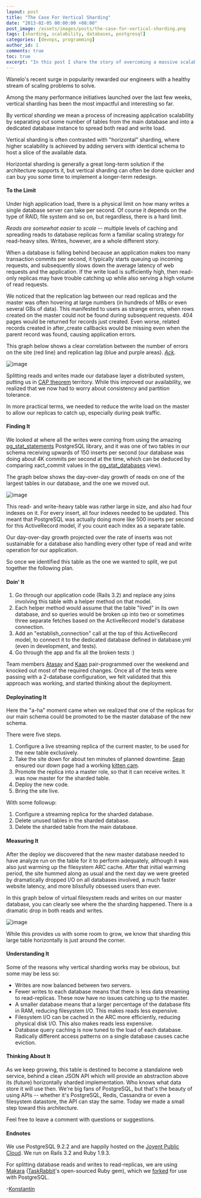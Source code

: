 ```yaml
---
layout: post
title: "The Case For Vertical Sharding"
date: "2013-02-05 00:00:00 +08:00"
post_image: /assets/images/posts/the-case-for-vertical-sharding.png
tags: [sharding, scalability, databases, postgresql]
categories: [devops, programming]
author_id: 1
comments: true
toc: true
excerpt: "In this post I share the story of overcoming a massive scalability bottleneck from too many writes ino the Analytics database table used for Event collection, using Vertical Sharding."
---
```


Wanelo's recent surge in popularity rewarded our engineers with a healthy stream of scaling problems to solve.

Among the many performance initiatives launched over the last few weeks, vertical sharding has been the most impactful and interesting so far.

By _vertical sharding_ we mean a process of increasing application scalability by separating out some number of tables from the main database and into a dedicated database instance to spread both read and write load.

Vertical sharding is often contrasted with "horizontal" sharding, where higher scalability is achieved by adding servers with identical schema to host a slice of the available data.

Horizontal sharding is generally a great long-term solution if the architecture supports it, but vertical sharding can often be done quicker and can buy you some time to implement a longer-term redesign.

#### To the Limit

Under high application load, there is a physical limit on how many writes a single database server can take per second. Of course it depends on the type of RAID, file system and so on, but regardless, there is a hard limit. 

_Reads are somewhat easier to scale --_ multiple levels of caching and spreading reads to database replicas form a familiar scaling strategy for read-heavy sites. Writes, however, are a whole different story.

When a database is falling behind because an application makes too many transaction commits per second, it typically starts queuing up incoming requests, and subsequently slows down the average latency of web requests and the application. If the write load is sufficiently high, then read-only replicas may have trouble catching up while also serving a high volume of read requests.

We noticed that the replication lag between our read replicas and the master was often hovering at large numbers (in hundreds of MBs or even several GBs of data). This manifested to users as strange errors, when rows created on the master could not be found during subsequent requests. 404 pages would be returned for records just created. Even worse, related records created in after_create callbacks would be missing even when the parent record was found, causing application errors.

This graph below shows a clear correlation between the number of errors on the site (red line) and replication lag (blue and purple areas). [_Ack_](http://2damnfunny.com/wp-content/uploads/2012/12/Freak-Out-Cat-Does-Not-Like-Surprises.jpg).  

![image](http://media.tumblr.com/bb33d14a689045aba6bc0b5f88f1828f/tumblr_inline_mhmybneN7s1qz4rgp.png)

Splitting reads and writes made our database layer a distributed system, putting us in [CAP theorem](http://en.wikipedia.org/wiki/CAP_theorem) territory. While this improved our availability, we realized that we now had to worry about consistency and partition tolerance.

In more practical terms, we needed to reduce the write load on the master to allow our replicas to catch up, especially during peak traffic.

#### Finding It

We looked at where all the writes were coming from using the amazing [pg_stat_statements](http://www.postgresql.org/docs/9.2/static/pgstatstatements.html) PostgreSQL library, and it was one of two tables in our schema receiving upwards of 150 inserts per second (our database was doing about 4K commits per second at the time, which can be deduced by comparing xact_commit values in the [pg_stat_databases](http://www.postgresql.org/docs/9.2/static/monitoring-stats.html#PG-STAT-DATABASE-VIEW) view). 

The graph below shows the day-over-day growth of reads on one of the largest tables in our database, and the one we moved out.

![image](http://media.tumblr.com/a0c44e6ef51c459310ca6e629175ad04/tumblr_inline_mhnpol0xuo1qz4rgp.png)

This read- and write-heavy table was rather large in size, and also had four indexes on it. For every insert, all four indexes needed to be updated. This meant that PostgreSQL was actually doing more like 500 inserts per second for this ActiveRecord model, if you count each index as a separate table.

Our day-over-day growth projected over the rate of inserts was not sustainable for a database also handling every other type of read and write operation for our application.

So once we identified this table as the one we wanted to split, we put together the following plan.

#### Doin' It

1.  Go through our application code (Rails 3.2) and replace any joins involving this table with a helper method on that model.
2.  Each helper method would assume that the table "lived" in its own database, and so queries would be broken up into two or sometimes three separate fetches based on the ActiveRecord model's database connection.
3.  Add an "establish_connection" call at the top of this ActiveRecord model, to connect it to the dedicated database defined in database.yml (even in development, and tests).
4.  Go through the app and fix all the broken tests :)

Team members [Atasay](http://wanelo.com/atasay) and [Kaan](http://wanelo.com/kaan) pair-programmed over the weekend and knocked out most of the required changes. Once all of the tests were passing with a 2-database configuration, we felt validated that this approach was working, and started thinking about the deployment.

#### Deployinating It

Here the "a-ha" moment came when we realized that one of the replicas for our main schema could be promoted to be the master database of the new schema.

There were five steps.

1.  Configure a live streaming replica of the current master, to be used for the new table exclusively.
2.  Take the site down for about ten minutes of planned downtime. [Sean](http://wanelo.com/seanflannagan) ensured our down page had a working [kitten cam](http://animal.discovery.com/tv-shows/too-cute/games-more/kitten-cam.htm).
3.  Promote the replica into a master role, so that it can receive writes. It was now master for the sharded table.
4.  Deploy the new code.
5.  Bring the site live.

With some followup:

1.  Configure a streaming replica for the sharded database.
2.  Delete unused tables in the sharded database.
3.  Delete the sharded table from the main database.

#### Measuring It

After the deploy we discovered that the new master database needed to have analyze run on the table for it to perform adequately, although it was also just warming up the filesystem ARC cache. After that initial warming period, the site hummed along as usual and the next day we were greeted by dramatically dropped I/O on all databases involved, a much faster website latency, and more blissfully obsessed users than ever.

In this graph below of virtual filesystem reads and writes on our master database, you can clearly see where the the sharding happened. There is a dramatic drop in both reads and writes.  

![image](http://media.tumblr.com/ba2729c6f8738168f8a49b301d4cd5f7/tumblr_inline_mhmyeaJ9Av1qz4rgp.png)

While this provides us with some room to grow, we know that sharding this large table horizontally is just around the corner. 

#### Understanding It

Some of the reasons why vertical sharding works may be obvious, but some may be less so:

*   Writes are now balanced between two servers.
*   Fewer writes to each database means that there is less data streaming to read-replicas. These now have no issues catching up to the master.
*   A smaller database means that a larger percentage of the database fits in RAM, reducing filesystem I/O. This makes reads less expensive.
*   Filesystem I/O can be cached in the ARC more efficiently, reducing physical disk I/O. This also makes reads less expensive.
*   Database query caching is now tuned to the load of each database. Radically different access patterns on a single database causes cache eviction.

#### Thinking About It

As we keep growing, this table is destined to become a standalone web service, behind a clean JSON API which will provide an abstraction above its (future) horizontally sharded implementation. Who knows what data store it will use then. We're big fans of PostgreSQL, but that's the beauty of using APIs -- whether it's PostgreSQL, Redis, Cassandra or even a filesystem datastore, the API can stay the same. Today we made a small step toward this architecture.

Feel free to leave a comment with questions or suggestions.  

#### Endnotes

We use PostgreSQL 9.2.2 and are happily hosted on the [Joyent Public Cloud](http://joyent.com/products/joyent-cloud). We run on Rails 3.2 and Ruby 1.9.3.

For splitting database reads and writes to read-replicas, we are using [Makara](https://github.com/taskrabbit/makara) ([TaskRabbit](https://www.taskrabbit.com/)'s open-sourced Ruby gem), which we [forked](https://github.com/wanelo/makara) for use with PostgreSQL.

-[Konstantin](http://wanelo.com/kigster)
